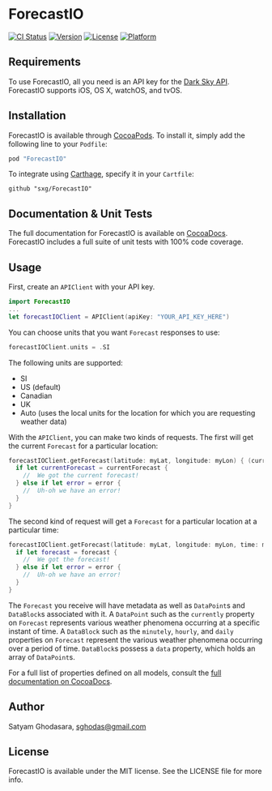 # ForecastIO

[![CI Status](http://img.shields.io/travis/sxg/ForecastIO.svg?style=flat)](https://travis-ci.org/sxg/ForecastIO)
[![Version](https://img.shields.io/cocoapods/v/ForecastIO.svg?style=flat)](http://cocoapods.org/pods/ForecastIO)
[![License](https://img.shields.io/cocoapods/l/ForecastIO.svg?style=flat)](http://cocoapods.org/pods/ForecastIO)
[![Platform](https://img.shields.io/cocoapods/p/ForecastIO.svg?style=flat)](http://cocoapods.org/pods/ForecastIO)

## Requirements

To use ForecastIO, all you need is an API key for the [Dark Sky API](https://developer.forecast.io/). ForecastIO supports iOS, OS X, watchOS, and tvOS.

## Installation

ForecastIO is available through [CocoaPods](http://cocoapods.org). To install
it, simply add the following line to your `Podfile`:

```ruby
pod "ForecastIO"
```

To integrate using [Carthage](https://github.com/Carthage/Carthage), specify it in your `Cartfile`:

```ogdl
github "sxg/ForecastIO"
```

## Documentation & Unit Tests

The full documentation for ForecastIO is available on [CocoaDocs](http://cocoadocs.org/docsets/ForecastIO).
ForecastIO includes a full suite of unit tests with 100% code coverage.

## Usage

First, create an `APIClient` with your API key.

```swift
import ForecastIO
...
let forecastIOClient = APIClient(apiKey: "YOUR_API_KEY_HERE")
```

You can choose units that you want `Forecast` responses to use:

```swift
forecastIOClient.units = .SI
```

The following units are supported:
- SI
- US (default)
- Canadian
- UK
- Auto (uses the local units for the location for which you are requesting weather data)

With the `APIClient`, you can make two kinds of requests. The first will get the current `Forecast` for a particular location:

```swift
forecastIOClient.getForecast(latitude: myLat, longitude: myLon) { (currentForecast, error) -> Void in
  if let currentForecast = currentForecast {
    //  We got the current forecast!
  } else if let error = error {
    //  Uh-oh we have an error!
  }
}
```

The second kind of request will get a `Forecast` for a particular location at a particular time:

```swift
forecastIOClient.getForecast(latitude: myLat, longitude: myLon, time: myTime) { (forecast, error) -> Void in
  if let forecast = forecast {
    //  We got the forecast!
  } else if let error = error {
    //  Uh-oh we have an error!
  }
}
```

The `Forecast` you receive will have metadata as well as `DataPoint`s and `DataBlock`s associated with it. A `DataPoint` such as the `currently` property on `Forecast` represents various weather phenomena occurring at a specific instant of time. A `DataBlock` such as the `minutely`, `hourly`, and `daily` properties on `Forecast` represent the various weather phenomena occurring over a period of time. `DataBlock`s possess a `data` property, which holds an array of `DataPoint`s.

For a full list of properties defined on all models, consult the [full documentation on CocoaDocs](http://cocoadocs.org/docsets/ForecastIO).

## Author

Satyam Ghodasara, sghodas@gmail.com

## License

ForecastIO is available under the MIT license. See the LICENSE file for more info.
